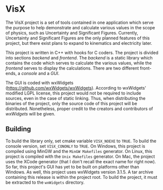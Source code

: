 # VisX
The VisX project is a set of tools contained in one application which serve the purpose to help demonstrate and calculate
various values in the scope of physics, such as Uncertainty and Significant Figures. Currently, Uncertainty and Significant Figures
are the only planned features of this project, but there exist plans to expand to kinematics and electricity later.

This project is written in C++ with hooks for C coders. The project is divided into sections *backend* and *frontend*. The *backend* is a static library
which contains the code which serves to calculate the various values, while the *frontend* serves to display the calculations.
There are two different front-ends, a *console* and a *GUI*.

The GUI is coded with wxWidgets (https://github.com/wxWidgets/wxWidgets).
According to wxWidgets' modified LGPL license, this project would not be required to include sources, even in the case of static linking.
Thus, when distributing the binaries of the project, only the source code of this project will be distributed. Nonetheless, proper credit
to the creators and contributors of *wxWidgets* will be given.

## Building
To build the library only, set cmake variable `VISX_NOEXE` to `TRUE`. To build the console version, set `VISX_CONONLY` to `TRUE`.
On Windows, this project is compiled using MinGW and the `MinGW Makefiles` generator. On Linux, this project is compiled with the
`Unix Makefiles` generator. On Mac, the project uses the XCode generator (that I don't recall the exact name for right now). So far,
this project's GUI has yet to be built on platforms other than Windows. As well, this project uses wxWidgets version 3.1.5. A tar
archive containing this release is within the project root. To build the project, it must be extracted to the `wxWidgets` directory.
